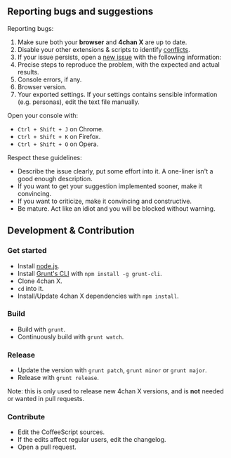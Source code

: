 ## Reporting bugs and suggestions

Reporting bugs:

1. Make sure both your **browser** and **4chan X** are up to date.
2. Disable your other extensions & scripts to identify [conflicts](https://github.com/MayhemYDG/4chan-x/wiki/FAQ#known-conflicting-extensions).
3. If your issue persists, open a [new issue](https://github.com/MayhemYDG/4chan-x/issues) with the following information:
  1. Precise steps to reproduce the problem, with the expected and actual results.
  2. Console errors, if any.
  3. Browser version.
  4. Your exported settings. If your settings contains sensible information (e.g. personas), edit the text file manually.

Open your console with:
- `Ctrl + Shift + J` on Chrome.
- `Ctrl + Shift + K` on Firefox.
- `Ctrl + Shift + O` on Opera.

Respect these guidelines:
- Describe the issue clearly, put some effort into it. A one-liner isn't a good enough description.
- If you want to get your suggestion implemented sooner, make it convincing.
- If you want to criticize, make it convincing and constructive.
- Be mature. Act like an idiot and you will be blocked without warning.

## Development & Contribution

### Get started

- Install [node.js](http://nodejs.org/).
- Install [Grunt's CLI](http://gruntjs.com/) with `npm install -g grunt-cli`.
- Clone 4chan X.
- `cd` into it.
- Install/Update 4chan X dependencies with `npm install`.

### Build

- Build with `grunt`.
- Continuously build with `grunt watch`.

### Release

- Update the version with `grunt patch`, `grunt minor` or `grunt major`.
- Release with `grunt release`.

Note: this is only used to release new 4chan X versions, and is **not** needed or wanted in pull requests.

### Contribute

- Edit the CoffeeScript sources.
- If the edits affect regular users, edit the changelog.
- Open a pull request.
